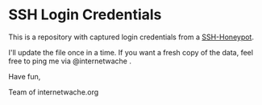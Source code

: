 SSH Login Credentials 
========================

This is a repository with captured login credentials from a [SSH-Honeypot](https://github.com/internetwache/SSH-Honeypot). 

I'll update the file once in a time. If you want a fresh copy of the data, feel free to ping me via @internetwache .

Have fun,

Team of internetwache.org
